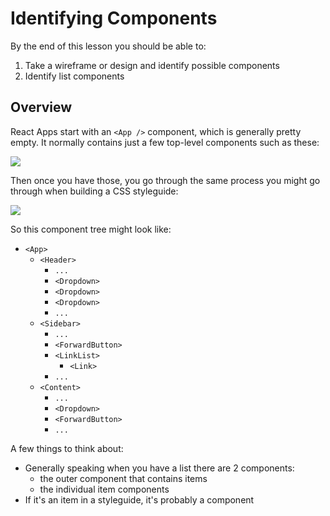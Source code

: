 # Identifying Components

By the end of this lesson you should be able to:

1. Take a wireframe or design and identify possible components
1. Identify list components

## Overview

React Apps start with an `<App />` component, which is generally pretty empty.  It normally contains just a few top-level components such as these:

![](/images/components/top-level-components.png)

Then once you have those, you go through the same process you might go through when building a CSS styleguide:

![](/images/components/sub-components.png)

So this component tree might look like:

- `<App>`
  - `<Header>`
    - `...`
    - `<Dropdown>`
    - `<Dropdown>`
    - `<Dropdown>`
    - `...`
  - `<Sidebar>`
    - `...`
    - `<ForwardButton>`
    - `<LinkList>`
      - `<Link>`
    - `...`
  - `<Content>`
    - `...`
    - `<Dropdown>`
    - `<ForwardButton>`
    - `...`

A few things to think about:

- Generally speaking when you have a list there are 2 components:
  - the outer component that contains items
  - the individual item components
- If it's an item in a styleguide, it's probably a component